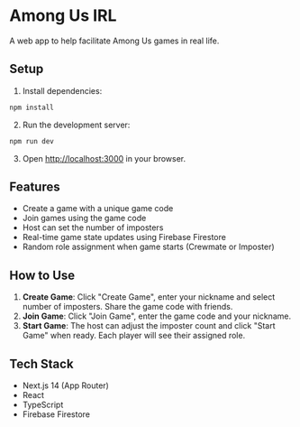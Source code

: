 # Among Us IRL

A web app to help facilitate Among Us games in real life.

## Setup

1. Install dependencies:
```bash
npm install
```

2. Run the development server:
```bash
npm run dev
```

3. Open [http://localhost:3000](http://localhost:3000) in your browser.

## Features

- Create a game with a unique game code
- Join games using the game code
- Host can set the number of imposters
- Real-time game state updates using Firebase Firestore
- Random role assignment when game starts (Crewmate or Imposter)

## How to Use

1. **Create Game**: Click "Create Game", enter your nickname and select number of imposters. Share the game code with friends.
2. **Join Game**: Click "Join Game", enter the game code and your nickname.
3. **Start Game**: The host can adjust the imposter count and click "Start Game" when ready. Each player will see their assigned role.

## Tech Stack

- Next.js 14 (App Router)
- React
- TypeScript
- Firebase Firestore
